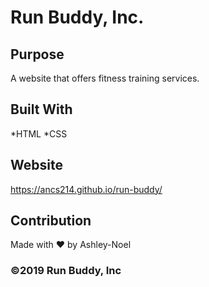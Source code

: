 
# Run Buddy, Inc.


## Purpose
A website that offers fitness training services.

## Built With
*HTML
*CSS

## Website
https://ancs214.github.io/run-buddy/

## Contribution
Made with ❤️ by Ashley-Noel 

### ©2019 Run Buddy, Inc
